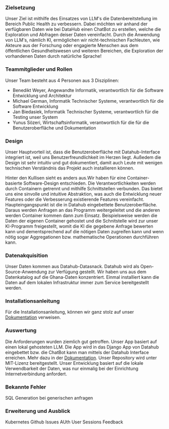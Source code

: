 ### Zielsetzung

Unser Ziel ist mithilfe des Einsatzes von LLM's die Datenbereitstellung im Bereich Public Health zu verbessern. Dabei möchten wir anhand der verfügbaren Daten wie bei DataHub einen ChatBot zu erstellen, welche die Exploration und Abfragen deiser Daten vereinfacht. Durch die Anwendung von LLM's, nämlich KI, ermöglichen wir nicht-technischen Fachleuten, wie Akteure aus der Forschung oder engagierte Menschen aus dem öffentlichen Gesundheitswesen und weiteren Bereichen, die Exploration der vorhandenen Daten durch natürliche Sprache!

### Teammitglieder und Rollen

Unser Team besteht aus 4 Personen aus 3 Disziplinen:

-   Benedikt Weyer, Angewandte Informatik, verantwortlich für die Software Entwicklung und Architektur
-   Michael German, Informatik Technischer Systeme, verantwortlich für die Software Entwicklung
-   Jan Biedasiek, Informatik Technischer Systeme, verantwortlich für die Testing unser System
-   Yunus Sözeri, Wirtschaftsinformatik, verantwortlich für die für die Benutzeroberfläche und Dokumentation

### Design

Unser Hauptvorteil ist, dass die Benutzeroberfläche mit Datahub-Interface integriert ist, weil uns Benutzerfreundlichkeit im Herzen liegt. Außedem die Design ist sehr intuitiv und gut dokumentiert, damit auch Leute mit wenigen technischen Verständnis das Projekt auch installieren können.

Hinter den Kullisen sieht es anders aus.Wir haben für eine Container-basierte Software-Design entschieden. Die Verantwortlichkeiten werden durch Containern getrennt und mithilfe Schnittstellen verbunden. Das bietet uns eine sinvolle und intuitive Abstraktion, was auch die Entwicklung neuer Features oder die Verbesserung existierende Features vereinfacht.
Haupteingangspunkt ist die in Datahub eingebettete Benutzeroberfläche. Daraus werden Anfragen an das Programm weitergeleitet und die anderen werden Container kommen dann zum Einsatz. Beispielsweise werden die Daten der eigenen Container gehostet und die Schnitstelle wird zur unser KI-Programm freigestellt, womit die KI die gegebene Anfrage bewerten kann und dementsprechend auf die nötigen Daten zugreifen kann und wenn nötig sogar Aggregationen bzw. mathematische Operationen durchführen kann.

### Datenakquisition

Unser Daten kommen aus Datahub-Datasnack. Datahub wird als Open-Source-Anwendung zur Verfügung gestellt. Wir haben uns aus dem Datenkatalog auf die Ghana-Daten konzentriert. Einmal installiert kann die Daten auf dem lokalen Infrastruktur immer zum Service bereitgestellt werden.

### Installationsanleitung

Für die Installationsanleitung, können wir ganz stolz auf unser [Dokumentation](https://github.com/benedikt-weyer/datahub-ai/wiki/Documentation) verweisen.

### Auswertung

Die Anforderungen wurden ziemlich gut getroffen. Unser App basiert auf einen lokal gehosteten LLM. Die App wird in das Django App von Datahub eingebettet bzw. die ChatBot kann man mittels der Datahub Interface erreichen. Mehr dazu in der [Dokumentation](https://github.com/benedikt-weyer/datahub-ai/wiki/Documentation). Unser Repository wird unter MIT-Lizenz bereitgestellt. Unser Entwicklung basiert auf die lokale Verwendbarkeit der Daten, was nur einmalig bei der Einrichtung Internetverbindung anfordert.

### Bekannte Fehler

SQL Generation bei generischen anfragen

### Erweiterung und Ausblick

Kubernetes
Github Issues
AUth
User Sessions
Feedback
